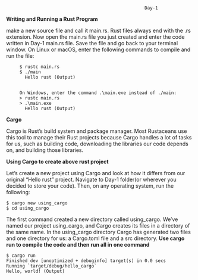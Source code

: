                                                         Day-1
   **Writing and Running a Rust Program**
   
   make a new source file and call it main.rs. Rust files always end with the .rs extension.
   Now open the main.rs file you just created and enter the code written in Day-1 main.rs file.
   Save the file and go back to your terminal window. 
   On Linux or macOS, enter the following commands to compile and run the file:
         
         $ rustc main.rs
         $ ./main
           Hello rust (Output)
         
         
         On Windows, enter the command .\main.exe instead of ./main:
         > rustc main.rs
         > .\main.exe
           Hello rust (Output)
           
           
   **Cargo**
          
   Cargo is Rust’s build system and package manager. Most Rustaceans use this tool to manage their Rust projects because Cargo handles a lot of tasks for us, such as        building code, downloading the libraries our code depends on, and building those libraries.
         
   **Using Cargo to create above rust project**
   
   Let’s create a new project using Cargo and look at how it differs from our original “Hello rust” project. Navigate to Day-1 folder(or wherever you decided to store 
   your code). Then, on any operating system, run the following:
   
    $ cargo new using_cargo
    $ cd using_cargo
    
   The first command created a new directory called using_cargo. We’ve named our project using_cargo, and Cargo creates its files in a directory of the same name.
   In the using_cargo directory Cargo has generated two files and one directory for us: a Cargo.toml file and a src directory.
  **Use cargo run to compile the code and then run all in one command**


    $ cargo run
    Finished dev [unoptimized + debuginfo] target(s) in 0.0 secs
    Running `target/debug/hello_cargo`
    Hello, world! (Output)
